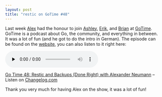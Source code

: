 ```yaml
---
layout: post
title: "restic on GoTime #48"
---
```


Last week [Alex](https://github.com/fd0) had the honour to join [Ashley](https://twitter.com/ashleymcnamara), [Erik](https://twitter.com/erikstmartin), and [Brian](https://twitter.com/bketelsen) at [GoTime](https://gotime.fm). GoTime is a podcast about Go, the community, and everything in between. It was a lot of fun (and he got to do the intro in German). The episode can be found on the [website](https://changelog.com/gotime/48), you can also listen to it right here:

<audio data-theme="night" data-src="https://changelog.com/gotime/48/embed" src="https://cdn.changelog.com/uploads/gotime/48/go-time-48.mp3" preload="none" class="changelog-episode" controls></audio><p><a href="https://changelog.com/gotime/48">Go Time 48: Restic and Backups (Done Right) with Alexander Neumann</a> – Listen on <a href="https://changelog.com/">Changelog.com</a></p><script async src="//cdn.changelog.com/embed.js"></script>

Thank you very much for having Alex on the show, it was a lot of fun!
